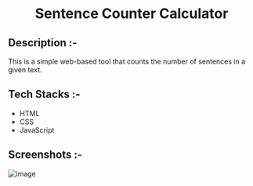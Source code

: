 # <p align="center">Sentence Counter Calculator</p>

## Description :-

This is a simple web-based tool that counts the number of sentences in a given text.

## Tech Stacks :-

- HTML
- CSS
- JavaScript

## Screenshots :-

![image](https://github.com/Rakesh9100/CalcDiverse/assets/73993775/846580f6-6a0a-4302-9af3-05404203f7fe)
